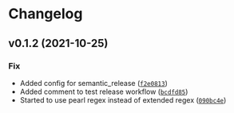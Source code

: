 # Changelog

<!--next-version-placeholder-->

## v0.1.2 (2021-10-25)
### Fix
* Added config for semantic_release ([`f2e0813`](https://github.com/tobiasknudsen/pre-commit-hooks/commit/f2e08131831714e9bc4006d01a67f8f4084ad377))
* Added comment to test release workflow ([`bcdfd85`](https://github.com/tobiasknudsen/pre-commit-hooks/commit/bcdfd853b61202769f92450a1a94e2bcc37aa07f))
* Started to use pearl regex instead of extended regex ([`090bc4e`](https://github.com/tobiasknudsen/pre-commit-hooks/commit/090bc4e9b168ea77caf7893c79562ad517b5ee9a))
